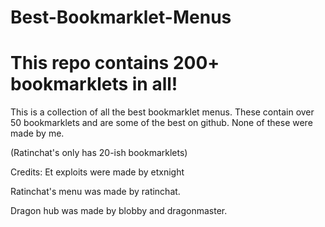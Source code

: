 # Best-Bookmarklet-Menus



# This repo contains 200+ bookmarklets in all!
This is a collection of all the best bookmarklet menus. These contain over 50 bookmarklets
and are some of the best on github. None of these were made by me.

(Ratinchat's only has 20-ish bookmarklets)

Credits: Et exploits were made by etxnight

Ratinchat's menu was made by ratinchat.

Dragon hub was made by blobby and dragonmaster.

